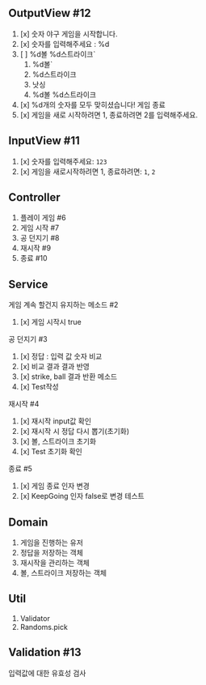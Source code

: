 ## OutputView  #12
1. [x] 숫자 야구 게임을 시작합니다.
2. [x] 숫자를 입력해주세요 : %d 
3. [ ] %d볼 %d스트라이크`
    1. %d볼`
   2. %d스트라이크
   3. 낫싱
   4. %d볼 %d스트라이크
4. [x] %d개의 숫자를 모두 맞히셨습니다! 게임 종료
5. [x] 게임을 새로 시작하려면 1, 종료하려면 2를 입력해주세요.

## InputView #11
1. [x] 숫자를 입력해주세요: `123`
2. [x] 게임을 새로시작하려면 1, 종료하려면: `1`, `2`

## Controller
1. 플레이 게임 #6
2. 게임 시작 #7
3. 공 던지기 #8
4. 재시작  #9
5. 종료 #10

## Service
게임 계속 할건지 유지하는 메소드 #2
1. [x] 게임 시작시 true

공 던지기 #3
1. [x] 정답 : 입력 값 숫자 비교
2. [x] 비교 결과 결과 반영
3. [x] strike, ball 결과 반환 메소드
4. [x] Test작성 

재시작 #4
1. [x] 재시작 input값 확인
2. [x] 재시작 시 정답 다시 뽑기(초기화)
3. [x] 볼, 스트라이크 초기화
4. [x] Test 초기화 확인

종료 #5
1. [x] 게임 종료 인자 변경
2. [x] KeepGoing 인자 false로 변경 테스트


## Domain
1. 게임을 진행하는 유저
2. 정답을 저장하는 객체
3. 재시작을 관리하는 객체
4. 볼, 스트라이크 저장하는 객체

## Util
1. Validator
2. Randoms.pick

## Validation #13
입력값에 대한 유효성 검사

